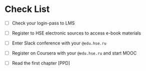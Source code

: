 # Check List

* [ ] Check your login-pass to LMS
* [ ] Register to HSE electronic sources to access e-book materials
* [ ] Enter Slack conference with your `@edu.hse.ru`
* [ ] Register on Coursera with your `@edu.hse.ru` and start MOOC
* [ ] Read the first chapter \[PPD\]

